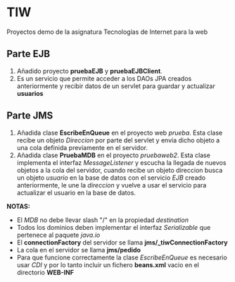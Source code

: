 TIW
===

Proyectos demo de la asignatura Tecnologías de Internet para la web

## Parte EJB

1. Añadido proyecto **pruebaEJB** y **pruebaEJBClient**.
2. Es un servicio que permite acceder a los DAOs JPA creados anteriormente y recibir datos de un servlet para guardar y actualizar  **usuarios**

## Parte JMS

1. Añadida clase **EscribeEnQueue** en el proyecto web _prueba_. Esta clase recibe un objeto _Direccion_ por parte del servlet y envia dicho objeto a una cola definida previamente en el servidor.
2. Añadida clase **PruebaMDB** en el proyecto _pruebaweb2_. Esta clase implementa el interfaz _MessageListener_ y escucha la llegada de nuevos objetos a la cola del servidor, cuando recibe un objeto direccion busca un objeto _usuario_ en la base de datos con el servicio _EJB_ creado anteriormente,  le une la _direccion_ y vuelve a usar el servicio para actualizar el usuario en la base de datos.

**NOTAS:** 
* El _MDB_ no debe llevar slash "/" en la propiedad _destination_
* Todos los dominios deben implementar el interfaz _Serializable_ que pertenece al paquete _java.io_
* El **connectionFactory** del servidor se llama **jms/_tiwConnectionFactory**
* La cola en el servidor se llama **jms/pedido**
* Para que funcione correctamente la clase _EscribeEnQueue_ es necesario usar _CDI_ y por lo tanto incluir un fichero **beans.xml** vacio en el directorio **WEB-INF**
